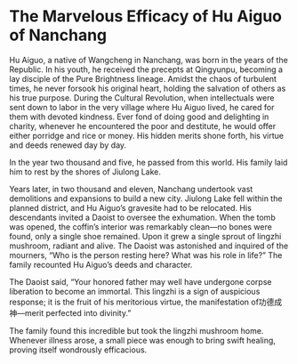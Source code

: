 # The Marvelous Efficacy of Hu Aiguo of Nanchang

Hu Aiguo, a native of Wangcheng in Nanchang, was born in the years of the Republic. In his youth, he received the precepts at Qingyunpu, becoming a lay disciple of the Pure Brightness lineage. Amidst the chaos of turbulent times, he never forsook his original heart, holding the salvation of others as his true purpose. During the Cultural Revolution, when intellectuals were sent down to labor in the very village where Hu Aiguo lived, he cared for them with devoted kindness. Ever fond of doing good and delighting in charity, whenever he encountered the poor and destitute, he would offer either porridge and rice or money. His hidden merits shone forth, his virtue and deeds renewed day by day.

In the year two thousand and five, he passed from this world. His family laid him to rest by the shores of Jiulong Lake.

Years later, in two thousand and eleven, Nanchang undertook vast demolitions and expansions to build a new city. Jiulong Lake fell within the planned district, and Hu Aiguo’s gravesite had to be relocated. His descendants invited a Daoist to oversee the exhumation. When the tomb was opened, the coffin’s interior was remarkably clean—no bones were found, only a single shoe remained. Upon it grew a single sprout of lingzhi mushroom, radiant and alive. The Daoist was astonished and inquired of the mourners, “Who is the person resting here? What was his role in life?” The family recounted Hu Aiguo’s deeds and character.

The Daoist said, “Your honored father may well have undergone corpse liberation to become an immortal. This lingzhi is a sign of auspicious response; it is the fruit of his meritorious virtue, the manifestation of功德成神—merit perfected into divinity.”

The family found this incredible but took the lingzhi mushroom home. Whenever illness arose, a small piece was enough to bring swift healing, proving itself wondrously efficacious.